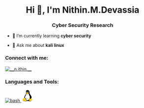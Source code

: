 <h1 align="center">Hi 👋, I'm Nithin.M.Devassia</h1>
<h3 align="center">Cyber Security Research</h3>

- 🌱 I’m currently learning **cyber security**

- 💬 Ask me about **kali linux**

<h3 align="left">Connect with me:</h3>
<p align="left">
<a href="https://instagram.com/__n.ithin.__" target="blank"><img align="center" src="https://raw.githubusercontent.com/rahuldkjain/github-profile-readme-generator/master/src/images/icons/Social/instagram.svg" alt="__n.ithin.__" height="30" width="40" /></a>
</p>

<h3 align="left">Languages and Tools:</h3>
<p align="left"> <a href="https://www.gnu.org/software/bash/" target="_blank" rel="noreferrer"> <img src="https://www.vectorlogo.zone/logos/gnu_bash/gnu_bash-icon.svg" alt="bash" width="40" height="40"/> </a> <a href="https://www.linux.org/" target="_blank" rel="noreferrer"> <img src="https://raw.githubusercontent.com/devicons/devicon/master/icons/linux/linux-original.svg" alt="linux" width="40" height="40"/> </a> </p>

